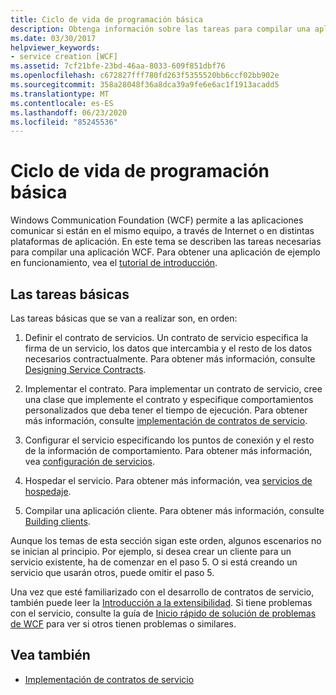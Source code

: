 ```yaml
---
title: Ciclo de vida de programación básica
description: Obtenga información sobre las tareas para compilar una aplicación WCF. WCF permite que las aplicaciones se comuniquen en el mismo equipo, a través de redes o en distintas plataformas de aplicaciones.
ms.date: 03/30/2017
helpviewer_keywords:
- service creation [WCF]
ms.assetid: 7cf21bfe-23bd-46aa-8033-609f851dbf76
ms.openlocfilehash: c672827fff780fd263f5355520bb6ccf02bb902e
ms.sourcegitcommit: 358a28048f36a8dca39a9fe6e6ac1f1913acadd5
ms.translationtype: MT
ms.contentlocale: es-ES
ms.lasthandoff: 06/23/2020
ms.locfileid: "85245536"
---
```

# <a name="basic-programming-lifecycle"></a>Ciclo de vida de programación básica
Windows Communication Foundation (WCF) permite a las aplicaciones comunicar si están en el mismo equipo, a través de Internet o en distintas plataformas de aplicación. En este tema se describen las tareas necesarias para compilar una aplicación WCF. Para obtener una aplicación de ejemplo en funcionamiento, vea el [tutorial de introducción](getting-started-tutorial.md).  
  
## <a name="the-basic-tasks"></a>Las tareas básicas  
 Las tareas básicas que se van a realizar son, en orden:  
  
1. Definir el contrato de servicios. Un contrato de servicio especifica la firma de un servicio, los datos que intercambia y el resto de los datos necesarios contractualmente. Para obtener más información, consulte [Designing Service Contracts](designing-service-contracts.md).  
  
2. Implementar el contrato. Para implementar un contrato de servicio, cree una clase que implemente el contrato y especifique comportamientos personalizados que deba tener el tiempo de ejecución. Para obtener más información, consulte [implementación de contratos de servicio](implementing-service-contracts.md).  
  
3. Configurar el servicio especificando los puntos de conexión y el resto de la información de comportamiento. Para obtener más información, vea [configuración de servicios](configuring-services.md).  
  
4. Hospedar el servicio. Para obtener más información, vea [servicios de hospedaje](hosting-services.md).  
  
5. Compilar una aplicación cliente. Para obtener más información, consulte [Building clients](building-clients.md).  
  
 Aunque los temas de esta sección sigan este orden, algunos escenarios no se inician al principio. Por ejemplo, si desea crear un cliente para un servicio existente, ha de comenzar en el paso 5. O si está creando un servicio que usarán otros, puede omitir el paso 5.  
  
 Una vez que esté familiarizado con el desarrollo de contratos de servicio, también puede leer la [Introducción a la extensibilidad](introduction-to-extensibility.md). Si tiene problemas con el servicio, consulte la guía de [Inicio rápido de solución de problemas de WCF](wcf-troubleshooting-quickstart.md) para ver si otros tienen problemas o similares.  
  
## <a name="see-also"></a>Vea también

- [Implementación de contratos de servicio](implementing-service-contracts.md)
